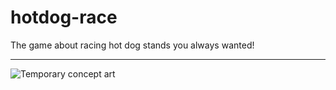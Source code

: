 # hotdog-race
The game about racing hot dog stands you always wanted!

---

<img src="http://puu.sh/ror9i/7680ed02f9.jpg" 
alt="Temporary concept art"/>
